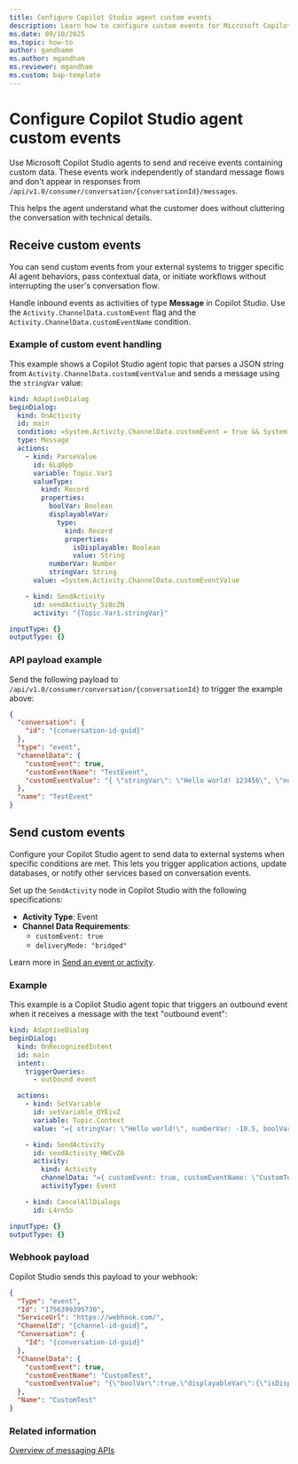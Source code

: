 ```yaml
---
title: Configure Copilot Studio agent custom events
description: Learn how to configure custom events for Microsoft Copilot Studio agents to send and receive contextual data without interrupting user conversations.
ms.date: 09/10/2025
ms.topic: how-to
author: gandhamm
ms.author: mgandham
ms.reviewer: mgandham
ms.custom: bap-template
---
```


# Configure Copilot Studio agent custom events

Use Microsoft Copilot Studio agents to send and receive events containing custom data. These events work independently of standard message flows and don't appear in responses from `/api/v1.0/consumer/conversation/{conversationId}/messages`.

This helps the agent understand what the customer does without cluttering the conversation with technical details.

## Receive custom events

You can send custom events from your external systems to trigger specific AI agent behaviors, pass contextual data, or initiate workflows without interrupting the user's conversation flow.

Handle inbound events as activities of type **Message** in Copilot Studio. Use the `Activity.ChannelData.customEvent` flag and the `Activity.ChannelData.customEventName` condition. 

### Example of custom event handling

This example shows a Copilot Studio agent topic that parses a JSON string from `Activity.ChannelData.customEventValue` and sends a message using the `stringVar` value:

```yaml
kind: AdaptiveDialog
beginDialog:
  kind: OnActivity
  id: main
  condition: =System.Activity.ChannelData.customEvent = true && System.Activity.ChannelData.customEventName = "TestEvent"
  type: Message
  actions:
    - kind: ParseValue
      id: 6Lq0pb
      variable: Topic.Var1
      valueType:
        kind: Record
        properties:
          boolVar: Boolean
          displayableVar:
            type:
              kind: Record
              properties:
                isDisplayable: Boolean
                value: String
          numberVar: Number
          stringVar: String
      value: =System.Activity.ChannelData.customEventValue

    - kind: SendActivity
      id: sendActivity_5z8cZN
      activity: "{Topic.Var1.stringVar}"

inputType: {}
outputType: {}
```

### API payload example 

Send the following payload to `/api/v1.0/consumer/conversation/{conversationId}` to trigger the example above:

```json
{
  "conversation": {
    "id": "{conversation-id-guid}"
  },
  "type": "event",
  "channelData": {
    "customEvent": true,
    "customEventName": "TestEvent",
    "customEventValue": "{ \"stringVar\": \"Hello world! 123456\", \"numberVar\": -10.5, \"boolVar\": true, \"displayableVar\": { \"isDisplayable\": true, \"value\": \"Hello again!\" } }"
  },
  "name": "TestEvent"
}
```

## Send custom events

Configure your Copilot Studio agent to send data to external systems when specific conditions are met. This lets you trigger application actions, update databases, or notify other services based on conversation events.

Set up the `SendActivity` node in Copilot Studio with the following specifications:

- **Activity Type**: Event
- **Channel Data Requirements**:
  - `customEvent: true`
  - `deliveryMode: "bridged"`

Learn more in [Send an event or activity](/microsoft-copilot-studio/authoring-send-event-activities).

### Example

This example is a Copilot Studio agent topic that triggers an outbound event when it receives a message with the text "outbound event":

```yaml
kind: AdaptiveDialog
beginDialog:
  kind: OnRecognizedIntent
  id: main
  intent:
    triggerQueries:
      - outbound event

  actions:
    - kind: SetVariable
      id: setVariable_OYEivZ
      variable: Topic.Context
      value: "={ stringVar: \"Hello world!\", numberVar: -10.5, boolVar: true, displayableVar: { isDisplayable: true, value: \"Hello again!\" } }"

    - kind: SendActivity
      id: sendActivity_HWCvZ6
      activity:
        kind: Activity
        channelData: "={ customEvent: true, customEventName: \"CustomTest\", customEventValue: JSON(Topic.Context), deliveryMode: \"bridged\" }"
        activityType: Event

    - kind: CancelAllDialogs
      id: L4rn5o

inputType: {}
outputType: {}
```

### Webhook payload

Copilot Studio sends this payload to your webhook:

```json
{
  "Type": "event",
  "Id": "1756399395730",
  "ServiceUrl": "https://webhook.com/",
  "ChannelId": "{channel-id-guid}",
  "Conversation": {
    "Id": "{conversation-id-guid}"
  },
  "ChannelData": {
    "customEvent": true,
    "customEventName": "CustomTest",
    "customEventValue": "{\"boolVar\":true,\"displayableVar\":{\"isDisplayable\":true,\"value\":\"Hello again!\"},\"numberVar\":-10.5,\"stringVar\":\"Hello world!\"}"
  },
  "Name": "CustomTest"
}
```

### Related information 

[Overview of messaging APIs](../intro-messaging-apis.md)
